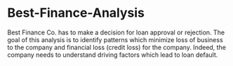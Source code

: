# Best-Finance-Analysis
Best Finance Co. has to make a decision for loan approval or rejection.
The goal of this analysis is to identify patterns which minimize loss of business to the company and financial loss (credit loss) for the company. Indeed, the company needs to understand driving factors which lead to loan default. 
